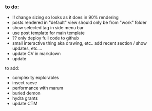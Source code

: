### to do:
- !! change sizing so looks as it does in 90% rendering
- posts rendered in "default" view should only be from "work" folder
- show selected tag in side menu bar
- use post template for main template
- ?? only deploy full code to github
- small interactive thing aka drawing, etc..
add recent section / show updates, etc....
- update CV in markdown
- update
  
to add:
- complexity explorables
- insect raeve
- performance with marum
- buried demon
- hydra grants
- update CTM